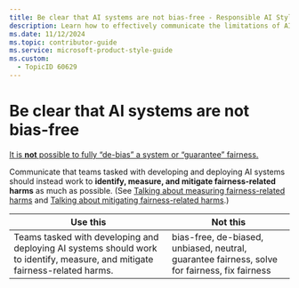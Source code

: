 ```yaml
---
title: Be clear that AI systems are not bias-free - Responsible AI Style Guide
description: Learn how to effectively communicate the limitations of AI systems in achieving bias-free outcomes. Understand the importance of identifying, measuring, and mitigating fairness-related harms in AI development and deployment.
ms.date: 11/12/2024
ms.topic: contributor-guide
ms.service: microsoft-product-style-guide
ms.custom:
  - TopicID 60629
---
```



# Be clear that AI systems are not bias-free

[It is **not** possible to fully “de-bias” a system or “guarantee” fairness.](~\responsible-ai-style-guide\fairness\fairness-in-ai.md)

Communicate that teams tasked with developing and deploying AI systems should instead work to **identify, measure, and mitigate fairness-related harms** as much as possible. (See [Talking about measuring fairness-related harms](~\responsible-ai-style-guide\fairness\related-harms\talking-about-measuring-fairness-related-harms.md) and [Talking about mitigating fairness-related harms](~\responsible-ai-style-guide\fairness\related-harms\talking-about-mitigating-fairness-related-harms.md).)

| **Use this** | **Not this** |
|--------------|--------------|
| Teams tasked with developing and deploying AI systems should work to identify, measure, and mitigate fairness-related harms. | bias-free, de-biased, unbiased, neutral, guarantee fairness, solve for fairness, fix fairness |